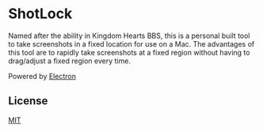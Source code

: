 # ShotLock
Named after the ability in Kingdom Hearts BBS, this is a personal built tool to take screenshots in a fixed location for use on a Mac.  The advantages of this tool are to rapidly take screenshots at a fixed region without having to drag/adjust a fixed region every time.

Powered by [Electron](http://electron.atom.io/)

## License
[MIT](https://github.com/LeonBlade/shotlock/blob/master/LICENSE)
